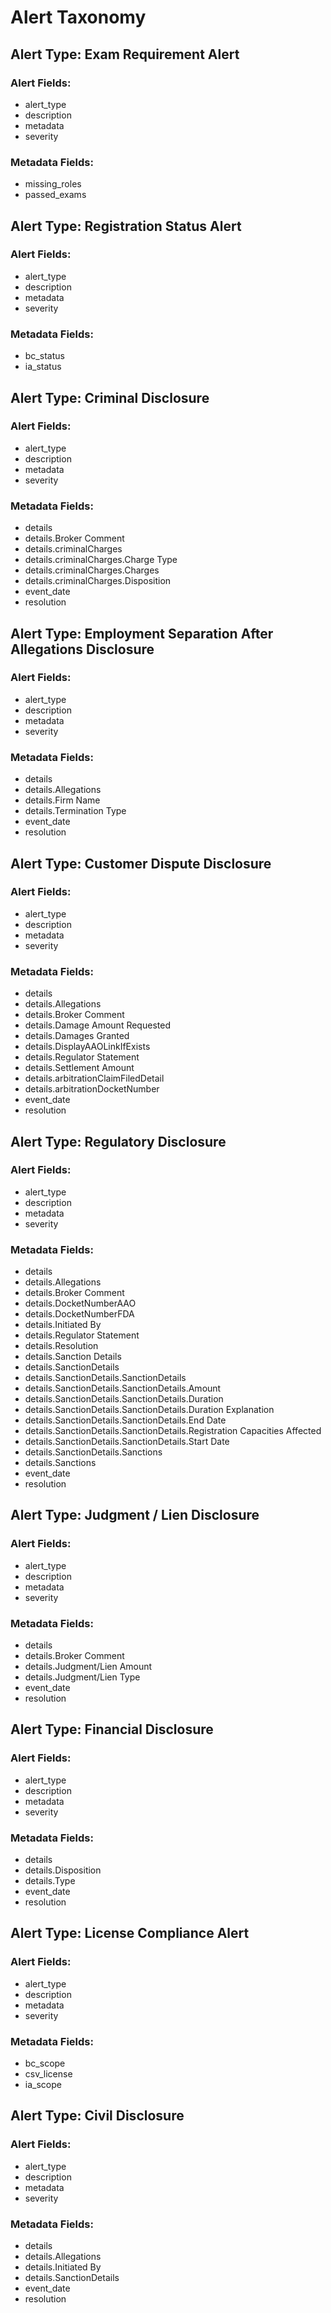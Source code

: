 # Alert Taxonomy

## Alert Type: Exam Requirement Alert

### Alert Fields:
- alert_type
- description
- metadata
- severity

### Metadata Fields:
- missing_roles
- passed_exams

## Alert Type: Registration Status Alert

### Alert Fields:
- alert_type
- description
- metadata
- severity

### Metadata Fields:
- bc_status
- ia_status

## Alert Type: Criminal Disclosure

### Alert Fields:
- alert_type
- description
- metadata
- severity

### Metadata Fields:
- details
- details.Broker Comment
- details.criminalCharges
- details.criminalCharges.Charge Type
- details.criminalCharges.Charges
- details.criminalCharges.Disposition
- event_date
- resolution

## Alert Type: Employment Separation After Allegations Disclosure

### Alert Fields:
- alert_type
- description
- metadata
- severity

### Metadata Fields:
- details
- details.Allegations
- details.Firm Name
- details.Termination Type
- event_date
- resolution

## Alert Type: Customer Dispute Disclosure

### Alert Fields:
- alert_type
- description
- metadata
- severity

### Metadata Fields:
- details
- details.Allegations
- details.Broker Comment
- details.Damage Amount Requested
- details.Damages Granted
- details.DisplayAAOLinkIfExists
- details.Regulator Statement
- details.Settlement Amount
- details.arbitrationClaimFiledDetail
- details.arbitrationDocketNumber
- event_date
- resolution

## Alert Type: Regulatory Disclosure

### Alert Fields:
- alert_type
- description
- metadata
- severity

### Metadata Fields:
- details
- details.Allegations
- details.Broker Comment
- details.DocketNumberAAO
- details.DocketNumberFDA
- details.Initiated By
- details.Regulator Statement
- details.Resolution
- details.Sanction Details
- details.SanctionDetails
- details.SanctionDetails.SanctionDetails
- details.SanctionDetails.SanctionDetails.Amount
- details.SanctionDetails.SanctionDetails.Duration
- details.SanctionDetails.SanctionDetails.Duration Explanation
- details.SanctionDetails.SanctionDetails.End Date
- details.SanctionDetails.SanctionDetails.Registration Capacities Affected
- details.SanctionDetails.SanctionDetails.Start Date
- details.SanctionDetails.Sanctions
- details.Sanctions
- event_date
- resolution

## Alert Type: Judgment / Lien Disclosure

### Alert Fields:
- alert_type
- description
- metadata
- severity

### Metadata Fields:
- details
- details.Broker Comment
- details.Judgment/Lien Amount
- details.Judgment/Lien Type
- event_date
- resolution

## Alert Type: Financial Disclosure

### Alert Fields:
- alert_type
- description
- metadata
- severity

### Metadata Fields:
- details
- details.Disposition
- details.Type
- event_date
- resolution

## Alert Type: License Compliance Alert

### Alert Fields:
- alert_type
- description
- metadata
- severity

### Metadata Fields:
- bc_scope
- csv_license
- ia_scope

## Alert Type: Civil Disclosure

### Alert Fields:
- alert_type
- description
- metadata
- severity

### Metadata Fields:
- details
- details.Allegations
- details.Initiated By
- details.SanctionDetails
- event_date
- resolution
